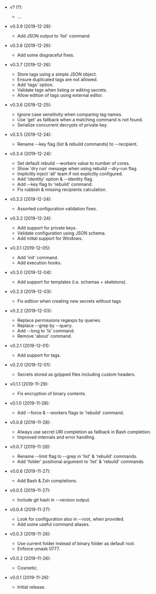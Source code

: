 - v? (?):
    + ...

- v0.3.9 (2019-12-28):
    + Add JSON output to 'list' command.

- v0.3.8 (2019-12-26):
    + Add some disgraceful fixes.

- v0.3.7 (2019-12-26):
    + Store tags using a simple JSON object.
    + Ensure duplicated tags are not allowed.
    + Add 'tags' option.
    + Validate tags when listing or editing secrets.
    + Allow edition of tags using external editor.

- v0.3.6 (2019-12-25):
    + Ignore case sensitivity when comparing tag names.
    + Use 'get' as fallback when a matching command is not found.
    + Serialize concurrent decrypts of private key.

- v0.3.5 (2019-12-24):
    + Rename --key flag (list & rebuild commands) to --recipient.

- v0.3.4 (2019-12-24):
    + Set default rebuild --workers value to number of cores.
    + Show 'dry run' message when using rebuild --dry-run flag.
    + Implicitly inject 'all' team if not explicitly configured.
    + Add 'identity' option & --identity flag.
    + Add --key flag to 'rebuild' command.
    + Fix rubbish & missing recipients calculation.

- v0.3.3 (2019-12-24):
    + Assorted configuration validation fixes.

- v0.3.2 (2019-12-24):
    + Add support for private keys.
    + Validate configuration using JSON schema.
    + Add initial support for Windows.

- v0.3.1 (2019-12-05):
    + Add 'init' command.
    + Add execution hooks.

- v0.3.0 (2019-12-04):
    + Add support for templates (i.e. schemas + skeletons).

- v0.2.3 (2019-12-03):
    + Fix edition when creating new secrets without tags

- v0.2.2 (2019-12-03):
    + Replace permissions regexps by queries.
    + Replace --grep by --query.
    + Add --long to 'ls' command.
    + Remove 'about' command.

- v0.2.1 (2019-12-01):
    + Add support for tags.

- v0.2.0 (2019-12-01):
    + Secrets stored as gzipped files including custom headers.

- v0.1.1 (2019-11-29):
    + Fix encryption of binary contents.

- v0.1.0 (2019-11-28):
    + Add --force & --workers flags to 'rebuild' command.

- v0.0.8 (2019-11-28):
    + Always use secret URI completion as fallback in Bash completion.
    + Improved internals and error handling.

- v0.0.7 (2019-11-28):
    + Rename --limit flag to --grep in 'list' & 'rebuild' commands.
    + Add 'folder' positional argument to 'list' & 'rebuild' commands.

- v0.0.6 (2019-11-27):
    + Add Bash & Zsh completions.

- v0.0.5 (2019-11-27):
    + Include git hash in --version output.

- v0.0.4 (2019-11-27):
    + Look for configuration also in --root, when provided.
    + Add some useful command aliases.

- v0.0.3 (2019-11-26):
    + Use current folder instead of binary folder as default root.
    + Enforce umask 0777.

- v0.0.2 (2019-11-26):
    + Cosmetic.

- v0.0.1 (2019-11-26):
    + Initial release.
